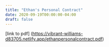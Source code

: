 ```yaml
---
title: "Ethan's Personal Contract"
date: 2020-09-19T00:00:00-04:00
draft: false
---
```


[link to pdf] (https://vibrant-williams-d83705.netlify.app/ethanpersonalcontract.pdf)
